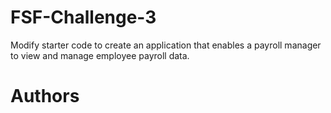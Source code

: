 # FSF-Challenge-3
Modify starter code to create an application that enables a payroll manager to view and manage employee payroll data.

# Authors


